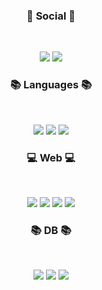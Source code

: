 <h3 align="center"><b>💌 Social 💌 </b></h3>
</br>
<p align="center">
<a href="mailto:dororong69@gmail.com><img src="https://img.shields.io/badge/Gmail-D14836?style=for-the-badge&logo=gmail&logoColor=white&link=mailto:메일@주소"/></a>
<a href="https://www.instagram.com/_99_juju"><img src="https://img.shields.io/badge/Instagram-%23E4405F.svg?style=for-the-badge&logo=Instagram&logoColor=white&link=https://www.instagram.com/_99_juju"/></a>
<a href="https://velog.io/@youhyeoneee"><img src="http://img.shields.io/badge/-Velog-20c997?style=for-the-badge&link=https://velog.io/@youhyeoneee"/></a>
</p>
<h3 align="center"><b>📚 Languages 📚</b></h3>
</br>
<p align="center">
<img src="https://img.shields.io/badge/c++-00599C?style=for-the-badge&logo=c%2B%2B&logoColor=white">
<img src="https://img.shields.io/badge/python-3776AB?style=for-the-badge&logo=python&logoColor=white">
<img src="https://img.shields.io/badge/linux-FCC624?style=for-the-badge&logo=linux&logoColor=black">


<h3 align="center"><b>💻 Web 💻</b></h3>
</br>
<p align="center">
<img src="https://img.shields.io/badge/html5-E34F26?style=for-the-badge&logo=html5&logoColor=white"> <img src="https://img.shields.io/badge/css-1572B6?style=for-the-badge&logo=css3&logoColor=white"> <img src="https://img.shields.io/badge/javascript-F7DF1E?style=for-the-badge&logo=javascript&logoColor=black">
<img src="https://img.shields.io/badge/bootstrap-7952B3?style=for-the-badge&logo=bootstrap&logoColor=white">


<h3 align="center"><b>📚 DB 📚</b></h3>
</br>
<p align="center">
<img src="https://img.shields.io/badge/mysql-4479A1?style=for-the-badge&logo=mysql&logoColor=white">
<img src="https://img.shields.io/badge/mongoDB-47A248?style=for-the-badge&logo=MongoDB&logoColor=white">
<img src="https://img.shields.io/badge/github-181717?style=for-the-badge&logo=github&logoColor=white">

